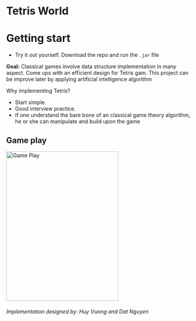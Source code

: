 # Tetris World
# Getting start
- Try it out yourself. Download the repo and run the `.jar` file

**Goal:** Classical games involve data structure implementation in many aspect. Come ups with an efficient design for Tetris gam. This project can be improve later by applying artificial intelligence algorithm

Why implementing Tetris?
- Start simple.
- Good interview practice.
- If one understand the bare bone of an classical game theory algorithm, he or she can manipulate and build upon the game


## Game play 
<img src="https://github.com/datduyng/tetris-world/blob/master/img/game-play-test-1.PNG" alt="Game Play" height="400" width="300">


###### Implementation designed by: Huy Vuong and Dat Nguyen
